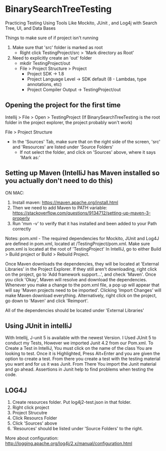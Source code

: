 # BinarySearchTreeTesting
Practicing Testing Using Tools Like Mockito, JUnit , and Log4j with Search Tree, UI, and Data Bases


Things to make sure of if project isn't running

1. Make sure that 'src' folder is marked as root
   - Right click TestingProject/src > 'Mark directory as Root'
2. Need to explicitly create an 'out' folder
   - mkdir TestingProject/out
   - File > Project Structure > Project
       - Project SDK -> 1.8
       - Project Language Level -> SDK default (8 - Lambdas, type annotations, etc)
       - Project Compiler Output -> TestingProject/out

## Opening the project for the first time

Intellij > File > Open > TestingProject (If BinarySearchTreeTesting is the root folder in the project explorer, the project probably won't work)

File > Project Structure 
- In the 'Sources' Tab, make sure that on the right side of  the screen, 'src' and 'Resources' are listed under 'Source Folders'
  - If not select the folder, and click on 'Sources' above, where it says 'Mark as:'

## Setting up Maven (IntelliJ has Maven installed so you actually don't need to do this)

ON MAC:

1. Install maven: https://maven.apache.org/install.html
2. Then we need to add Maven to PATH variable: https://stackoverflow.com/questions/9134712/setting-up-maven-3-properly
3. Run 'mvn -v' to verify that it has installed and been added to your Path correctly

Notes:
pom.xml - The required dependencies for Mockito, JUnit and Log4J are defined in pom.xml, located at /TestingProject/pom.xml.  Make sure pom.xml is located at the root of 'TestingProject'  In IntelliJ, go to either Build > Build project or Build > Rebuild Project.  

Once Maven downloads the dependencies, they will be located at 'External Libraries' in the Project Explorer.  If they still aren't downloading, right click on the project, go to 'Add framework support...', and check 'Maven'. Once you click 'Okay', Maven will resolve and download the dependencies.  Whenever you make a change to the pom.xml file, a pop up will appear that will say 'Maven projects need to be imported'.  Clicking 'Import Changes' will make Maven download everything.  Alternatively, right click on the project, go down to 'Maven' and click 'Reimport'.  

All of the dependencies should be located under 'External Libraries'

## Using JUnit in intelliJ
With Intellij, J-unit 5 is available with the newest Version. I Used JUnit 5 to conduct my Tests, However we imported Junit 4.2 from our Pom.xml.
To Create a Test in IntelliJ, You must click on the name of the class You are looking to test. Once it is Highlighted, Press Alt+Enter and you are given the option to create a test. From there you create a test with the testing material you want and for us it was Junit. 
From There You import the Junit material and go ahead. 
Assertions in Junit help to find problems when testing the code.


## LOG4J

1. Create resources folder.  Put log4j2-test.json in that folder.
2. Right click project
3. Project Strucutre
4. Click Resourcs Folder
5. Click 'Sources' above
6. 'Resources' should be listed under 'Source Folders' to the right.

More about configuration: http://logging.apache.org/log4j/2.x/manual/configuration.html



